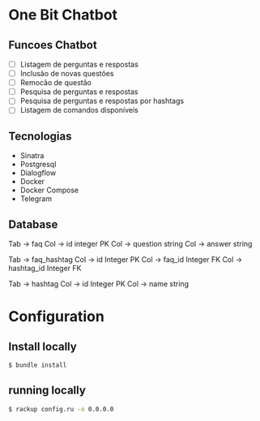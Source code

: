 # One Bit Chatbot 

## Funcoes Chatbot

- [ ] Listagem de perguntas e respostas
- [ ] Inclusão de novas questões
- [ ] Remocão de questão
- [ ] Pesquisa de perguntas e respostas
- [ ] Pesquisa de perguntas e respostas por hashtags
- [ ] Listagem de comandos disponíveis

## Tecnologias

* Sinatra 
* Postgresql
* Dialogflow
* Docker 
* Docker Compose
* Telegram

## Database

Tab -> faq
Col -> id integer PK
Col -> question string
Col -> answer string

Tab -> faq_hashtag
Col -> id Integer PK
Col -> faq_id Integer FK
Col -> hashtag_id Integer FK

Tab -> hashtag
Col -> id Integer PK
Col -> name string

# Configuration

## Install locally

```bash
$ bundle install
```

## running locally

```bash
$ rackup config.ru -o 0.0.0.0
```
